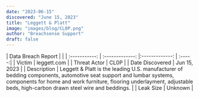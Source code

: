 ```yaml
---
date: "2023-06-15"
discovered: "June 15, 2023"
title: "Leggett & Platt"
image: "images/blog/CL0P.png"
author: "Breachsense Support"
draft: false
---
```


| Data Breach Report           |              | 
| :-----------: | :-------------:     |:-------------:    | :-----:|
| Victim      | leggett.com      | 
| Threat Actor      | CL0P      | 
| Date Discovered      | Jun 15, 2023      | 
| Description      | Leggett & Platt is the leading U.S. manufacturer of bedding components, automotive seat support and lumbar systems, components for home and work furniture, flooring underlayment, adjustable beds, high-carbon drawn steel wire and beddings.      | 
| Leak Size      | Unknown      | 

